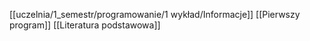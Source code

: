 [[uczelnia/1_semestr/programowanie/1 wykład/Informacje]]
[[Pierwszy program]]
[[Literatura podstawowa]]